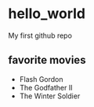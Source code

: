 # hello_world
My first github repo


## favorite movies

- Flash Gordon
- The Godfather II
- The Winter Soldier